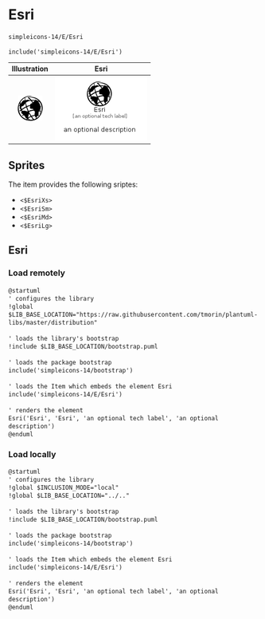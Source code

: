 # Esri


```text
simpleicons-14/E/Esri
```

```text
include('simpleicons-14/E/Esri')
```



| Illustration | Esri |
| :---: | :---: |
| ![illustration for Illustration](../../simpleicons-14/E/Esri.png) | ![illustration for Esri](../../simpleicons-14/E/Esri.Local.png) |



## Sprites
The item provides the following sriptes:

- `<$EsriXs>`
- `<$EsriSm>`
- `<$EsriMd>`
- `<$EsriLg>`





## Esri

### Load remotely
```plantuml
@startuml
' configures the library
!global $LIB_BASE_LOCATION="https://raw.githubusercontent.com/tmorin/plantuml-libs/master/distribution"

' loads the library's bootstrap
!include $LIB_BASE_LOCATION/bootstrap.puml

' loads the package bootstrap
include('simpleicons-14/bootstrap')

' loads the Item which embeds the element Esri
include('simpleicons-14/E/Esri')

' renders the element
Esri('Esri', 'Esri', 'an optional tech label', 'an optional description')
@enduml
```

### Load locally
```plantuml
@startuml
' configures the library
!global $INCLUSION_MODE="local"
!global $LIB_BASE_LOCATION="../.."

' loads the library's bootstrap
!include $LIB_BASE_LOCATION/bootstrap.puml

' loads the package bootstrap
include('simpleicons-14/bootstrap')

' loads the Item which embeds the element Esri
include('simpleicons-14/E/Esri')

' renders the element
Esri('Esri', 'Esri', 'an optional tech label', 'an optional description')
@enduml
```


